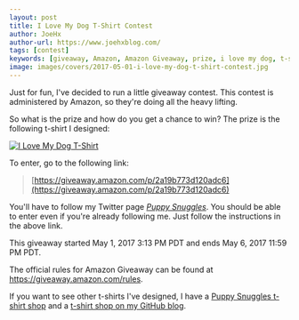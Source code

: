 ```yaml
---
layout: post
title: I Love My Dog T-Shirt Contest
author: JoeHx
author-url: https://www.joehxblog.com/
tags: [contest]
keywords: [giveaway, Amazon, Amazon Giveaway, prize, i love my dog, t-shirt, i love my dog t-shirt]
image: images/covers/2017-05-01-i-love-my-dog-t-shirt-contest.jpg
---
```


Just for fun, I've decided to run a little giveaway contest. This contest is administered by Amazon, so they're doing all the heavy lifting.

So what is the prize and how do you get a chance to win? The prize is the following t-shirt I designed:

[![I Love My Dog T-Shirt](https://www.puppy-snuggles.com/images/covers/2017-05-01-i-love-my-dog-t-shirt-contest.jpg)](https://www.amazon.com/dp/B06XJD5S56/)

To enter, go to the following link:

> [https://giveaway.amazon.com/p/2a19b773d120adc6](https://giveaway.amazon.com/p/2a19b773d120adc6)

You'll have to follow my Twitter page [*Puppy Snuggles*](https://twitter.com/puppy_snuggles). You should be able to enter even if you're already following me. Just follow the instructions in the above link.

This giveaway started May 1, 2017 3:13 PM PDT and ends May 6, 2017 11:59 PM PDT.

The official rules for Amazon Giveaway can be found at https://giveaway.amazon.com/rules.

If you want to see other t-shirts I've designed, I have a [Puppy Snuggles t-shirt shop](https://www.puppy-snuggles.com/tshirts/) and a [t-shirt shop on my GitHub blog](https://www.joehxblog.com//t-shirts/).
